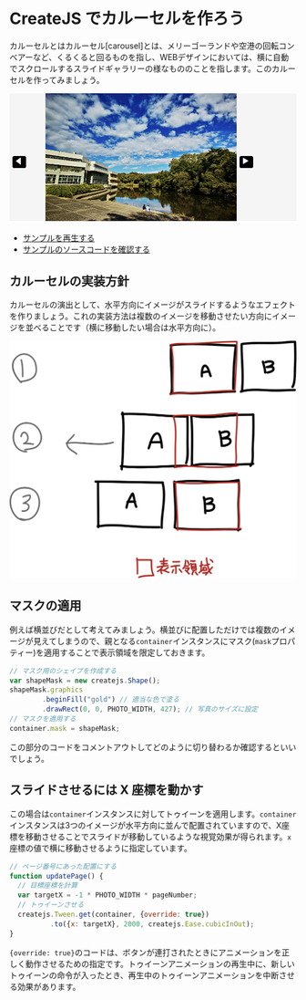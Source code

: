 # CreateJS でカルーセルを作ろう

カルーセルとはカルーセル[carousel]とは、メリーゴーランドや空港の回転コンベアーなど、くるくると回るものを指し、WEBデザインにおいては、横に自動でスクロールするスライドギャラリーの様なもののことを指します。このカルーセルを作ってみましょう。

![](../imgs/slideshow.html.png)

- [サンプルを再生する](https://ics-creative.github.io/tutorial-createjs/samples/slideshow.html)
- [サンプルのソースコードを確認する](../samples/slideshow.html)

## カルーセルの実装方針

カルーセルの演出として、水平方向にイメージがスライドするようなエフェクトを作りましょう。これの実装方法は複数のイメージを移動させたい方向にイメージを並べることです（横に移動したい場合は水平方向に）。

![](../imgs/slideshow_logic.png)


## マスクの適用

例えば横並びだとして考えてみましょう。横並びに配置しただけでは複数のイメージが見えてしまうので、親となる`container`インスタンスにマスク(`mask`プロパティー)を適用することで表示領域を限定しておきます。

```js
// マスク用のシェイプを作成する
var shapeMask = new createjs.Shape();
shapeMask.graphics
        .beginFill("gold") // 適当な色で塗る
        .drawRect(0, 0, PHOTO_WIDTH, 427); // 写真のサイズに設定
// マスクを適用する
container.mask = shapeMask;
```

この部分のコードをコメントアウトしてどのように切り替わるか確認するといいでしょう。

## スライドさせるには X 座標を動かす

この場合は`container`インスタンスに対してトゥイーンを適用します。`container`インスタンスは3つのイメージが水平方向に並んで配置されていますので、X座標を移動させることでスライドが移動しているような視覚効果が得られます。`x`座標の値で横に移動させるように指定しています。

```js
// ページ番号にあった配置にする
function updatePage() {
  // 目標座標を計算
  var targetX = -1 * PHOTO_WIDTH * pageNumber;
  // トゥイーンさせる
  createjs.Tween.get(container, {override: true})
          .to({x: targetX}, 2000, createjs.Ease.cubicInOut);
}
```

`{override: true}`のコードは、ボタンが連打されたときにアニメーションを正しく動作させるための指定です。トゥイーンアニメーションの再生中に、新しいトゥイーンの命令が入ったとき、再生中のトゥイーンアニメーションを中断させる効果があります。
